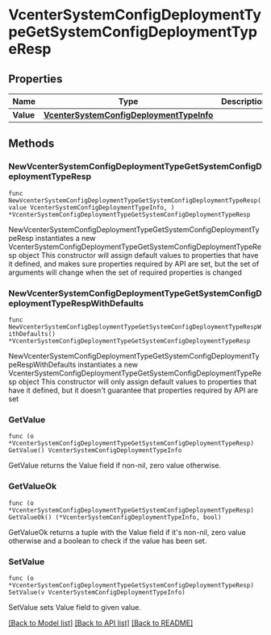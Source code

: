 # VcenterSystemConfigDeploymentTypeGetSystemConfigDeploymentTypeResp

## Properties

Name | Type | Description | Notes
------------ | ------------- | ------------- | -------------
**Value** | [**VcenterSystemConfigDeploymentTypeInfo**](VcenterSystemConfigDeploymentTypeInfo.md) |  | 

## Methods

### NewVcenterSystemConfigDeploymentTypeGetSystemConfigDeploymentTypeResp

`func NewVcenterSystemConfigDeploymentTypeGetSystemConfigDeploymentTypeResp(value VcenterSystemConfigDeploymentTypeInfo, ) *VcenterSystemConfigDeploymentTypeGetSystemConfigDeploymentTypeResp`

NewVcenterSystemConfigDeploymentTypeGetSystemConfigDeploymentTypeResp instantiates a new VcenterSystemConfigDeploymentTypeGetSystemConfigDeploymentTypeResp object
This constructor will assign default values to properties that have it defined,
and makes sure properties required by API are set, but the set of arguments
will change when the set of required properties is changed

### NewVcenterSystemConfigDeploymentTypeGetSystemConfigDeploymentTypeRespWithDefaults

`func NewVcenterSystemConfigDeploymentTypeGetSystemConfigDeploymentTypeRespWithDefaults() *VcenterSystemConfigDeploymentTypeGetSystemConfigDeploymentTypeResp`

NewVcenterSystemConfigDeploymentTypeGetSystemConfigDeploymentTypeRespWithDefaults instantiates a new VcenterSystemConfigDeploymentTypeGetSystemConfigDeploymentTypeResp object
This constructor will only assign default values to properties that have it defined,
but it doesn't guarantee that properties required by API are set

### GetValue

`func (o *VcenterSystemConfigDeploymentTypeGetSystemConfigDeploymentTypeResp) GetValue() VcenterSystemConfigDeploymentTypeInfo`

GetValue returns the Value field if non-nil, zero value otherwise.

### GetValueOk

`func (o *VcenterSystemConfigDeploymentTypeGetSystemConfigDeploymentTypeResp) GetValueOk() (*VcenterSystemConfigDeploymentTypeInfo, bool)`

GetValueOk returns a tuple with the Value field if it's non-nil, zero value otherwise
and a boolean to check if the value has been set.

### SetValue

`func (o *VcenterSystemConfigDeploymentTypeGetSystemConfigDeploymentTypeResp) SetValue(v VcenterSystemConfigDeploymentTypeInfo)`

SetValue sets Value field to given value.



[[Back to Model list]](../README.md#documentation-for-models) [[Back to API list]](../README.md#documentation-for-api-endpoints) [[Back to README]](../README.md)


